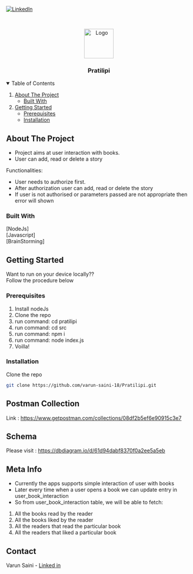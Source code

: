 [![LinkedIn][linkedin-shield]][linkedin-url]


<!-- PROJECT LOGO -->
<br />
<p align="center">
  <a href="https://1drv.ms/u/s!Ar_vfbHCB9exc2gL-vC3tKlqaXo?e=QzYVfC">
    <img src="https://www.mpug.com/wp-content/uploads/2020/03/new-project-logo.png" alt="Logo" width="80" height="80">
  </a>

  <h3 align="center">Pratilipi</h3>

  
  </p>
</p>



<!-- TABLE OF CONTENTS -->
<details open="open">
  <summary>Table of Contents</summary>
  <ol>
    <li>
      <a href="#about-the-project">About The Project</a>
      <ul>
        <li><a href="#built-with">Built With</a></li>
      </ul>
    </li>
    <li>
      <a href="#getting-started">Getting Started</a>
      <ul>
        <li><a href="#prerequisites">Prerequisites</a></li>
        <li><a href="#installation">Installation</a></li>
      </ul>
    </li>
  </ol>
</details>



<!-- ABOUT THE PROJECT -->
## About The Project
* Project aims at user interaction with books.
* User can add, read or delete a story



Functionalities:
* User needs to authorize first.
* After authorization user can add, read or delete the story
* If user is not authorised or parameters passed are not appropriate then error will shown

### Built With
 [NodeJs]    
 [Javascript]  
 [BrainStorming]



<!-- GETTING STARTED -->
## Getting Started

Want to run on your device locally??    
Follow the procedure below

### Prerequisites

1. Install nodeJs
2. Clone the repo
3. run command: cd pratilipi
4. run command: cd src
5. run command: npm i
6. run command: node index.js
7. Voilla!


### Installation

Clone the repo
   ```sh
   git clone https://github.com/varun-saini-18/Pratilipi.git
   ```



## Postman Collection

Link : https://www.getpostman.com/collections/08df2b5ef6e90915c3e7

## Schema
Please visit : 
https://dbdiagram.io/d/61d94dabf8370f0a2ee5a5eb


## Meta Info
* Currently the apps supports simple interaction of user with books
* Later every time when a user opens a book we can update entry in user_book_interaction
* So from user_book_interaction table, we will be able to fetch:



<ol>
    <li>All the books read by the reader</li>
    <li>All the books liked by the reader</li>
    <li>All the readers that read the particular book</li>
    <li>All the readers that liked a particular book</li>
</ol>

<!-- CONTACT -->
## Contact

Varun Saini - [Linked in](https://www.linkedin.com/in/varun-sainii/)




[linkedin-shield]: https://img.shields.io/badge/-LinkedIn-black.svg?style=for-the-badge&logo=linkedin&colorB=555
[linkedin-url]: https://www.linkedin.com/in/varun-sainii
